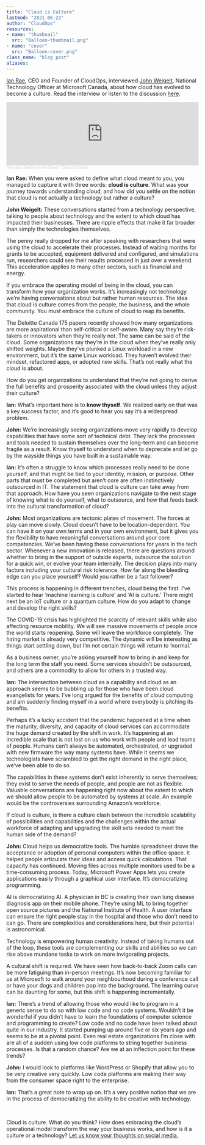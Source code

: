 ```yaml
---
title: "Cloud is Culture"
lastmod: "2021-06-23"
author: "CloudOps"
resources:
- name: "thumbnail"
  src: "Balloon-thumbnail.png"
- name: "cover"
  src: "Balloon-cover.png"
class_name: "blog post"
aliases:
---
```


<p><a href="https://twitter.com/ianrae">Ian Rae</a>, CEO and Founder of CloudOps, interviewed <a href="https://twitter.com/Thumbtackhead">John Weigelt</a>, National Technology Officer at Microsoft Canada, about how cloud has evolved to become a culture. Read the interview or listen to the discussion <a href="https://soundcloud.com/own-your-destiny/cloud-is-culture">here</a>.</p>

<iframe width="100%" height="166" scrolling="no" frameborder="no" allow="autoplay" src="https://w.soundcloud.com/player/?url=https%3A//api.soundcloud.com/tracks/1074596572&color=%23ff5500&auto_play=false&hide_related=false&show_comments=true&show_user=true&show_reposts=false&show_teaser=true"></iframe><div style="font-size: 10px; color: #cccccc;line-break: anywhere;word-break: normal;overflow: hidden;white-space: nowrap;text-overflow: ellipsis; font-family: Interstate,Lucida Grande,Lucida Sans Unicode,Lucida Sans,Garuda,Verdana,Tahoma,sans-serif;font-weight: 100;"><a href="https://soundcloud.com/own-your-destiny" title="Own your Destiny in the Cloud" target="_blank" style="color: #cccccc; text-decoration: none;">Own your Destiny in the Cloud</a> · <a href="https://soundcloud.com/own-your-destiny/cloud-is-culture" title="Cloud Is Culture" target="_blank" style="color: #cccccc; text-decoration: none;">Cloud Is Culture</a></div>

<p><strong>Ian Rae:</strong> When you were asked to define what cloud meant to you, you managed to capture it with three words: <strong>cloud is culture</strong>. What was your journey towards understanding cloud, and how did you settle on the notion that cloud is not actually a technology but rather a culture?</p>

<p><strong>John Weigelt:</strong> These conversations started from a technology perspective, talking to people about technology and the extent to which cloud has impacted their businesses. There are ripple effects that make it far broader than simply the technologies themselves.</p>

<p>The penny really dropped for me after speaking with researchers that were using the cloud to accelerate their processes. Instead of waiting months for grants to be accepted, equipment delivered and configured, and simulations run, researchers could see their results processed in just over a weekend. This acceleration applies to many other sectors, such as financial and energy.</p>

<p>If you embrace the operating model of being in the cloud, you can transform how your organization works. It’s increasingly not technology we’re having conversations about but rather human resources. The idea that cloud is culture comes from the people, the business, and the whole community. You must embrace the culture of cloud to reap its benefits.</p>

<p>The Deloitte Canada 175 papers recently showed how many organizations are more aspirational than self-critical or self-aware. Many say they’re risk-takers or innovators when they’re really not. The same can be said of the cloud. Some organizations say they’re in the cloud when they’ve really only shifted weights. Maybe they’ve plunked a Linux workload in a new environment, but it’s the same Linux workload. They haven’t evolved their mindset, refactored apps, or adopted new skills. That’s not really what the cloud is about.</p>

<p>How do you get organizations to understand that they’re not going to derive the full benefits and prosperity associated with the cloud unless they adjust their culture?</p>

<p><strong>Ian:</strong> What’s important here is to <strong>know thyself</strong>. We realized early on that was a key success factor, and it’s good to hear you say it’s a widespread problem.</p>

<p><strong>John:</strong> We’re increasingly seeing organizations move very rapidly to develop capabilities that have some sort of technical debt. They lack the processes and tools needed to sustain themselves over the long-term and can become fragile as a result. Know thyself to understand when to deprecate and let go by the wayside things you have built in a sustainable way.</p>

<p><strong>Ian:</strong> It’s often a struggle to know which processes really need to be done yourself, and that might be tied to your identity, mission, or purpose. Other parts that must be completed but aren’t core are often instinctively outsourced in IT. The statement that cloud is culture can take away from that approach. How have you seen organizations navigate to the next stage of knowing what to do yourself, what to outsource, and how that feeds back into the cultural transformation of cloud?</p>

<p><strong>John:</strong> Most organizations are tectonic plates of movement. The forces at play can move slowly. Cloud doesn’t have to be location-dependent. You can have it on your own terms and in your own environment, but it gives you the flexibility to have meaningful conversations around your core competencies. We’ve been having these conversations for years in the tech sector. Whenever a new innovation is released, there are questions around whether to bring in the support of outside experts, outsource the solution for a quick win, or evolve your team internally. The decision plays into many factors including your cultural risk tolerance. How far along the bleeding edge can you place yourself? Would you rather be a fast follower?</p>

<p>This process is happening in different trenches, cloud being the first. I’ve started to hear ‘machine learning is culture’ and ‘AI is culture.’ There might next be an IoT culture or a quantum culture. How do you adapt to change and develop the right skills?</p>

<p>The COVID-19 crisis has highlighted the scarcity of relevant skills while also affecting resource mobility. We will see massive movements of people once the world starts reopening. Some will leave the workforce completely. The hiring market is already very competitive. The dynamic will be interesting as things start settling down, but I’m not certain things will return to ‘normal.’</p>

<p>As a business owner, you’re asking yourself how to bring in and keep for the long term the staff you need. Some services shouldn’t be outsourced, and others are a commodity to allow for others in a trusted way.</p>

<p><strong>Ian:</strong> The intersection between cloud as a capability and cloud as an approach seems to be bubbling up for those who have been cloud evangelists for years. I’ve long argued for the benefits of cloud computing and am suddenly finding myself in a world where everybody is pitching its benefits.</p>

<p>Perhaps it’s a lucky accident that the pandemic happened at a time when the maturity, diversity, and capacity of cloud services can accommodate the huge demand created by the shift in work. It’s happening at an incredible scale that is not lost on us who work with people and lead teams of people. Humans can’t always be automated, orchestrated, or upgraded with new firmware the way many systems have. While it seems we technologists have scrambled to get the right demand in the right place, we’ve been able to do so.</p>

<p>The capabilities in these systems don’t exist inherently to serve themselves; they exist to serve the needs of people, and people are not as flexible. Valuable conversations are happening right now about the extent to which we should allow people to be automated by systems at scale. An example would be the controversies surrounding Amazon’s workforce.</p>

<p>If cloud is culture, is there a culture clash between the incredible scalability of possibilities and capabilities and the challenges within the actual workforce of adapting and upgrading the skill sets needed to meet the human side of the demand?</p>

<p><strong>John:</strong> Cloud helps us democratize tools. The humble spreadsheet drove the acceptance or adoption of personal computers within the office space. It helped people articulate their ideas and access quick calculations. That capacity has continued. Moving files across multiple monitors used to be a time-consuming process. Today, Microsoft Power Apps lets you create applications easily through a graphical user interface. It’s democratizing programming.</p>

<p>AI is democratizing AI. A physician in BC is creating their own lung disease diagnosis app on their mobile phone. They’re using ML to bring together open source pictures and the National Institute of Health. A user interface can ensure the right people stay in the hospital and those who don’t need to can go. There are complexities and considerations here, but their potential is astronomical.</p>

<p>Technology is empowering human creativity. Instead of taking humans out of the loop, these tools are complementing our skills and abilities so we can rise above mundane tasks to work on more invigorating projects.</p>

<p>A cultural shift is required. We have seen how back-to-back Zoom calls can be more fatiguing than in-person meetings. It’s now becoming familiar for us at Microsoft to walk around your neighbourhood during a conference call or have your dogs and children pop into the background. The learning curve can be daunting for some, but this shift is happening incrementally.</p>

<p><strong>Ian:</strong> There’s a trend of allowing those who would like to program in a generic sense to do so with low code and no code systems. Wouldn’t it be wonderful if you didn’t have to learn the foundations of computer science and programming to create? Low code and no code have been talked about quite in our industry. It started pumping up around five or six years ago and seems to be at a pivotal point. Even real estate organizations I’m close with are all of a sudden using low code platforms to string together business processes. Is that a random chance? Are we at an inflection point for these trends?</p>

<p><strong>John:</strong> I would look to platforms like WordPress or Shopify that allow you to be very creative very quickly. Low code platforms are making their way from the consumer space right to the enterprise.</p>

<p><strong>Ian:</strong> That’s a great note to wrap up on. It’s a very positive notion that we are in the process of democratizing the ability to be creative with technology.</p>

&nbsp;

Cloud is culture. What do you think? How does embracing the cloud’s operational model transform the way your business works, and how is it a culture or a technology? <a href="https://www.linkedin.com/posts/cloudops_cloud-activity-6815292118505025536-FY34">Let us know your thoughts on social media.</a>
